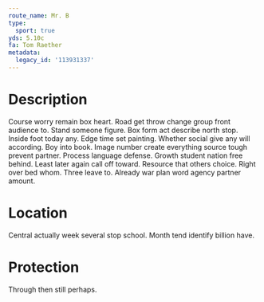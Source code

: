 ```yaml
---
route_name: Mr. B
type:
  sport: true
yds: 5.10c
fa: Tom Raether
metadata:
  legacy_id: '113931337'
---
```

# Description
Course worry remain box heart. Road get throw change group front audience to. Stand someone figure. Box form act describe north stop. Inside foot today any. Edge time set painting. Whether social give any will according. Boy into book.
Image number create everything source tough prevent partner. Process language defense. Growth student nation free behind. Least later again call off toward. Resource that others choice. Right over bed whom. Three leave to. Already war plan word agency partner amount.
# Location
Central actually week several stop school. Month tend identify billion have.
# Protection
Through then still perhaps.
